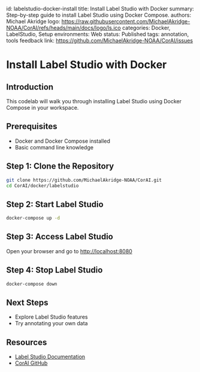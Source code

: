 

id: labelstudio-docker-install
title: Install Label Studio with Docker
summary: Step-by-step guide to install Label Studio using Docker Compose.
authors: Michael Akridge
logo: https://raw.githubusercontent.com/MichaelAkridge-NOAA/CorAI/refs/heads/main/docs/logo/ls.ico
categories: Docker, LabelStudio, Setup
environments: Web
status: Published
tags: annotation, tools
feedback link: https://github.com/MichaelAkridge-NOAA/CorAI/issues

<meta name="codelabs-base" content="/CorAI/">

# Install Label Studio with Docker

## Introduction

This codelab will walk you through installing Label Studio using Docker Compose in your workspace.

## Prerequisites
- Docker and Docker Compose installed
- Basic command line knowledge

## Step 1: Clone the Repository

```bash
git clone https://github.com/MichaelAkridge-NOAA/CorAI.git
cd CorAI/docker/labelstudio
```

## Step 2: Start Label Studio

```bash
docker-compose up -d
```

## Step 3: Access Label Studio

Open your browser and go to [http://localhost:8080](http://localhost:8080)

## Step 4: Stop Label Studio

```bash
docker-compose down
```

## Next Steps
- Explore Label Studio features
- Try annotating your own data

## Resources
- [Label Studio Documentation](https://labelstud.io/guide/)
- [CorAI GitHub](https://github.com/MichaelAkridge-NOAA/CorAI)
